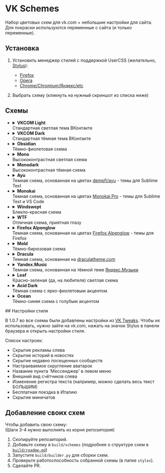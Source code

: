 # VK Schemes

Набор цветовых схем для vk.com + небольшие настройки для сайта.  
Для покраски используются переменные с сайта (и только переменные).

## Установка

1. Установить менеджер стилей с поддержкой UserCSS (желательно, [Stylus](https://github.com/openstyles/stylus/)):

    - [Firefox](https://addons.mozilla.org/firefox/addon/styl-us/)
    - [Opera](https://addons.opera.com/extensions/details/stylus/)
    - [Chrome/Chromium/Яндекс/etc](https://chrome.google.com/webstore/detail/stylus/clngdbkpkpeebahjckkjfobafhncgmne)

2. Выбрать схему (кликнуть на нужный скриншот из списка ниже)

## Схемы
<ul> 

<li>
<details>
    <summary><b>VKCOM Light</b><br>Стандартная светлая тема ВКонтакте</summary>


[![VKCOM Light](https://img.shields.io/static/v1?label=VKCOM%20Light&message=%D0%A3%D1%81%D1%82%D0%B0%D0%BD%D0%BE%D0%B2%D0%B8%D1%82%D1%8C&style=for-the-badge&labelColor=FFFFFF&color=2688EB)](https://github.com/evtn/vk-schemes/raw/lord/styles/vk-light-scheme.user.css)

Варианты:

<ul>

<li>
<details>
    <summary><b>VKCOM Light Alternate Buttons</b><br>Вариант VKCOM Light с инвертированными цветами кнопок (цвет текста и фона кнопки поменяны местами)</summary>


[![VKCOM Light Alternate Buttons](https://img.shields.io/static/v1?label=VKCOM%20Light%20Alternate%20Buttons&message=%D0%A3%D1%81%D1%82%D0%B0%D0%BD%D0%BE%D0%B2%D0%B8%D1%82%D1%8C&style=for-the-badge&labelColor=FFFFFF&color=2688EB)](https://github.com/evtn/vk-schemes/raw/lord/styles/vk-light-inverted-buttons-scheme.user.css)



</details>
</li>

</ul>


</details>
</li>



<li>
<details>
    <summary><b>VKCOM Dark</b><br>Стандартная тёмная тема ВКонтакте</summary>

![VKCOM Dark Screenshot](images/dark.png)
[![VKCOM Dark](https://img.shields.io/static/v1?label=VKCOM%20Dark&message=%D0%A3%D1%81%D1%82%D0%B0%D0%BD%D0%BE%D0%B2%D0%B8%D1%82%D1%8C&style=for-the-badge&labelColor=222222&color=71AAEB)](https://github.com/evtn/vk-schemes/raw/lord/styles/vk-dark-scheme.user.css)

Варианты:

<ul>

<li>
<details>
    <summary><b>VKCOM Dark Alternate Buttons</b><br>Вариант VKCOM Dark с инвертированными цветами кнопок (цвет текста и фона кнопки поменяны местами)</summary>


[![VKCOM Dark Alternate Buttons](https://img.shields.io/static/v1?label=VKCOM%20Dark%20Alternate%20Buttons&message=%D0%A3%D1%81%D1%82%D0%B0%D0%BD%D0%BE%D0%B2%D0%B8%D1%82%D1%8C&style=for-the-badge&labelColor=222222&color=71AAEB)](https://github.com/evtn/vk-schemes/raw/lord/styles/vk-dark-inverted-buttons-scheme.user.css)



</details>
</li>

</ul>


</details>
</li>



<li>
<details>
    <summary><b>Obsidian</b><br>Тёмно-фиолетовая схема</summary>


[![Obsidian](https://img.shields.io/static/v1?label=Obsidian&message=%D0%A3%D1%81%D1%82%D0%B0%D0%BD%D0%BE%D0%B2%D0%B8%D1%82%D1%8C&style=for-the-badge&labelColor=08060E&color=C99FF9)](https://github.com/evtn/vk-schemes/raw/lord/styles/vk-obsidian-scheme.user.css)

Варианты:

<ul>

<li>
<details>
    <summary><b>Obsidian Alternate Buttons</b><br>Вариант Obsidian с инвертированными цветами кнопок (цвет текста и фона кнопки поменяны местами)</summary>


[![Obsidian Alternate Buttons](https://img.shields.io/static/v1?label=Obsidian%20Alternate%20Buttons&message=%D0%A3%D1%81%D1%82%D0%B0%D0%BD%D0%BE%D0%B2%D0%B8%D1%82%D1%8C&style=for-the-badge&labelColor=08060E&color=C99FF9)](https://github.com/evtn/vk-schemes/raw/lord/styles/vk-obsidian-inverted-buttons-scheme.user.css)



</details>
</li>

</ul>


</details>
</li>



<li>
<details>
    <summary><b>Mono</b><br>Высококонтрастная светлая схема</summary>

![Mono Screenshot](images/mono.png)
[![Mono](https://img.shields.io/static/v1?label=Mono&message=%D0%A3%D1%81%D1%82%D0%B0%D0%BD%D0%BE%D0%B2%D0%B8%D1%82%D1%8C&style=for-the-badge&labelColor=FFFFFF&color=0000FF)](https://github.com/evtn/vk-schemes/raw/lord/styles/vk-mono-scheme.user.css)

Варианты:

<ul>

<li>
<details>
    <summary><b>Mono Alternate Buttons</b><br>Вариант Mono с инвертированными цветами кнопок (цвет текста и фона кнопки поменяны местами)</summary>


[![Mono Alternate Buttons](https://img.shields.io/static/v1?label=Mono%20Alternate%20Buttons&message=%D0%A3%D1%81%D1%82%D0%B0%D0%BD%D0%BE%D0%B2%D0%B8%D1%82%D1%8C&style=for-the-badge&labelColor=FFFFFF&color=0000FF)](https://github.com/evtn/vk-schemes/raw/lord/styles/vk-mono-inverted-buttons-scheme.user.css)



</details>
</li>

</ul>


</details>
</li>



<li>
<details>
    <summary><b>Monodark</b><br>Высококонтрастная тёмная схема</summary>

![Monodark Screenshot](images/monodark.png)
[![Monodark](https://img.shields.io/static/v1?label=Monodark&message=%D0%A3%D1%81%D1%82%D0%B0%D0%BD%D0%BE%D0%B2%D0%B8%D1%82%D1%8C&style=for-the-badge&labelColor=000000&color=4444FF)](https://github.com/evtn/vk-schemes/raw/lord/styles/vk-monodark-scheme.user.css)

Варианты:

<ul>

<li>
<details>
    <summary><b>Monodark Alternate Buttons</b><br>Вариант Monodark с инвертированными цветами кнопок (цвет текста и фона кнопки поменяны местами)</summary>


[![Monodark Alternate Buttons](https://img.shields.io/static/v1?label=Monodark%20Alternate%20Buttons&message=%D0%A3%D1%81%D1%82%D0%B0%D0%BD%D0%BE%D0%B2%D0%B8%D1%82%D1%8C&style=for-the-badge&labelColor=000000&color=4444FF)](https://github.com/evtn/vk-schemes/raw/lord/styles/vk-monodark-inverted-buttons-scheme.user.css)



</details>
</li>

</ul>


</details>
</li>



<li>
<details>
    <summary><b>Ayu</b><br>Темная схема, основанная на цветах <a href="https://github.com/dempfi/ayu">dempfi/ayu</a> - темы для Sublime Text</summary>

![Ayu Screenshot](images/ayu.png)
[![Ayu](https://img.shields.io/static/v1?label=Ayu&message=%D0%A3%D1%81%D1%82%D0%B0%D0%BD%D0%BE%D0%B2%D0%B8%D1%82%D1%8C&style=for-the-badge&labelColor=0A0E14&color=E6B450)](https://github.com/evtn/vk-schemes/raw/lord/styles/vk-ayu-scheme.user.css)

Варианты:

<ul>

<li>
<details>
    <summary><b>Ayu Alt</b><br>Контрастный вариант Ayu</summary>

![Ayu Alt Screenshot](images/ayu-alt.png)
[![Ayu Alt](https://img.shields.io/static/v1?label=Ayu%20Alt&message=%D0%A3%D1%81%D1%82%D0%B0%D0%BD%D0%BE%D0%B2%D0%B8%D1%82%D1%8C&style=for-the-badge&labelColor=0A0E14&color=39BAE6)](https://github.com/evtn/vk-schemes/raw/lord/styles/vk-ayu-alt-scheme.user.css)

Варианты:

<ul>

<li>
<details>
    <summary><b>Ayu Alt Alternate Buttons</b><br>Вариант Ayu Alt с инвертированными цветами кнопок (цвет текста и фона кнопки поменяны местами)</summary>


[![Ayu Alt Alternate Buttons](https://img.shields.io/static/v1?label=Ayu%20Alt%20Alternate%20Buttons&message=%D0%A3%D1%81%D1%82%D0%B0%D0%BD%D0%BE%D0%B2%D0%B8%D1%82%D1%8C&style=for-the-badge&labelColor=0A0E14&color=39BAE6)](https://github.com/evtn/vk-schemes/raw/lord/styles/vk-ayu-alt-inverted-buttons-scheme.user.css)



</details>
</li>

</ul>


</details>
</li>



<li>
<details>
    <summary><b>Ayu Alternate Buttons</b><br>Вариант Ayu с инвертированными цветами кнопок (цвет текста и фона кнопки поменяны местами)</summary>


[![Ayu Alternate Buttons](https://img.shields.io/static/v1?label=Ayu%20Alternate%20Buttons&message=%D0%A3%D1%81%D1%82%D0%B0%D0%BD%D0%BE%D0%B2%D0%B8%D1%82%D1%8C&style=for-the-badge&labelColor=0A0E14&color=E6B450)](https://github.com/evtn/vk-schemes/raw/lord/styles/vk-ayu-inverted-buttons-scheme.user.css)



</details>
</li>

</ul>


</details>
</li>



<li>
<details>
    <summary><b>Monokai</b><br>Темная схема, основанная на цветах <a href="https://monokai.pro/">Monokai Pro</a> - темы для Sublime Text и VS Code</summary>


[![Monokai](https://img.shields.io/static/v1?label=Monokai&message=%D0%A3%D1%81%D1%82%D0%B0%D0%BD%D0%BE%D0%B2%D0%B8%D1%82%D1%8C&style=for-the-badge&labelColor=2C292D&color=FFD866)](https://github.com/evtn/vk-schemes/raw/lord/styles/vk-monokai-scheme.user.css)

Варианты:

<ul>

<li>
<details>
    <summary><b>Monokai Red</b><br>Вариант Monokai с красным акцентом</summary>


[![Monokai Red](https://img.shields.io/static/v1?label=Monokai%20Red&message=%D0%A3%D1%81%D1%82%D0%B0%D0%BD%D0%BE%D0%B2%D0%B8%D1%82%D1%8C&style=for-the-badge&labelColor=2C292D&color=FF617B)](https://github.com/evtn/vk-schemes/raw/lord/styles/vk-monokai-red-scheme.user.css)

Варианты:

<ul>

<li>
<details>
    <summary><b>Monokai Red Alternate Buttons</b><br>Вариант Monokai Red с инвертированными цветами кнопок (цвет текста и фона кнопки поменяны местами)</summary>


[![Monokai Red Alternate Buttons](https://img.shields.io/static/v1?label=Monokai%20Red%20Alternate%20Buttons&message=%D0%A3%D1%81%D1%82%D0%B0%D0%BD%D0%BE%D0%B2%D0%B8%D1%82%D1%8C&style=for-the-badge&labelColor=2C292D&color=FF617B)](https://github.com/evtn/vk-schemes/raw/lord/styles/vk-monokai-red-inverted-buttons-scheme.user.css)



</details>
</li>

</ul>


</details>
</li>



<li>
<details>
    <summary><b>Monokai Blue</b><br>Вариант Monokai с синим акцентом</summary>


[![Monokai Blue](https://img.shields.io/static/v1?label=Monokai%20Blue&message=%D0%A3%D1%81%D1%82%D0%B0%D0%BD%D0%BE%D0%B2%D0%B8%D1%82%D1%8C&style=for-the-badge&labelColor=2C292D&color=73B8FF)](https://github.com/evtn/vk-schemes/raw/lord/styles/vk-monokai-blue-scheme.user.css)

Варианты:

<ul>

<li>
<details>
    <summary><b>Monokai Blue Alternate Buttons</b><br>Вариант Monokai Blue с инвертированными цветами кнопок (цвет текста и фона кнопки поменяны местами)</summary>


[![Monokai Blue Alternate Buttons](https://img.shields.io/static/v1?label=Monokai%20Blue%20Alternate%20Buttons&message=%D0%A3%D1%81%D1%82%D0%B0%D0%BD%D0%BE%D0%B2%D0%B8%D1%82%D1%8C&style=for-the-badge&labelColor=2C292D&color=73B8FF)](https://github.com/evtn/vk-schemes/raw/lord/styles/vk-monokai-blue-inverted-buttons-scheme.user.css)



</details>
</li>

</ul>


</details>
</li>



<li>
<details>
    <summary><b>Monokai Alternate Buttons</b><br>Вариант Monokai с инвертированными цветами кнопок (цвет текста и фона кнопки поменяны местами)</summary>


[![Monokai Alternate Buttons](https://img.shields.io/static/v1?label=Monokai%20Alternate%20Buttons&message=%D0%A3%D1%81%D1%82%D0%B0%D0%BD%D0%BE%D0%B2%D0%B8%D1%82%D1%8C&style=for-the-badge&labelColor=2C292D&color=FFD866)](https://github.com/evtn/vk-schemes/raw/lord/styles/vk-monokai-inverted-buttons-scheme.user.css)



</details>
</li>

</ul>


</details>
</li>



<li>
<details>
    <summary><b>Windswept</b><br>Блекло-красная схема</summary>

![Windswept Screenshot](images/windswept.png)
[![Windswept](https://img.shields.io/static/v1?label=Windswept&message=%D0%A3%D1%81%D1%82%D0%B0%D0%BD%D0%BE%D0%B2%D0%B8%D1%82%D1%8C&style=for-the-badge&labelColor=7D5754&color=72231D)](https://github.com/evtn/vk-schemes/raw/lord/styles/vk-windswept-scheme.user.css)

Варианты:

<ul>

<li>
<details>
    <summary><b>Windswept Alternate Buttons</b><br>Вариант Windswept с инвертированными цветами кнопок (цвет текста и фона кнопки поменяны местами)</summary>


[![Windswept Alternate Buttons](https://img.shields.io/static/v1?label=Windswept%20Alternate%20Buttons&message=%D0%A3%D1%81%D1%82%D0%B0%D0%BD%D0%BE%D0%B2%D0%B8%D1%82%D1%8C&style=for-the-badge&labelColor=7D5754&color=72231D)](https://github.com/evtn/vk-schemes/raw/lord/styles/vk-windswept-inverted-buttons-scheme.user.css)



</details>
</li>

</ul>


</details>
</li>



<li>
<details>
    <summary><b>WTF</b><br>Отличная схема, приятная глазу</summary>

![WTF Screenshot](images/wtf.png)
[![WTF](https://img.shields.io/static/v1?label=WTF&message=%D0%A3%D1%81%D1%82%D0%B0%D0%BD%D0%BE%D0%B2%D0%B8%D1%82%D1%8C&style=for-the-badge&labelColor=090&color=F00)](https://github.com/evtn/vk-schemes/raw/lord/styles/vk-wtf-scheme.user.css)

Варианты:

<ul>

<li>
<details>
    <summary><b>WTF Alternate Buttons</b><br>Вариант WTF с инвертированными цветами кнопок (цвет текста и фона кнопки поменяны местами)</summary>


[![WTF Alternate Buttons](https://img.shields.io/static/v1?label=WTF%20Alternate%20Buttons&message=%D0%A3%D1%81%D1%82%D0%B0%D0%BD%D0%BE%D0%B2%D0%B8%D1%82%D1%8C&style=for-the-badge&labelColor=090&color=F00)](https://github.com/evtn/vk-schemes/raw/lord/styles/vk-wtf-inverted-buttons-scheme.user.css)



</details>
</li>

</ul>


</details>
</li>



<li>
<details>
    <summary><b>Firefox Alpenglow</b><br>Темная схема, основанная на цветах <a href="https://addons.mozilla.org/en-US/firefox/addon/firefox-alpenglow/">Firefox Alpenglow</a> - темы для Firefox</summary>

![Firefox Alpenglow Screenshot](images/alpenglow.png)
[![Firefox Alpenglow](https://img.shields.io/static/v1?label=Firefox%20Alpenglow&message=%D0%A3%D1%81%D1%82%D0%B0%D0%BD%D0%BE%D0%B2%D0%B8%D1%82%D1%8C&style=for-the-badge&labelColor=281D4E&color=C68AFF)](https://github.com/evtn/vk-schemes/raw/lord/styles/vk-alpenglow-scheme.user.css)

Варианты:

<ul>

<li>
<details>
    <summary><b>Firefox Alpenglow Borderless</b><br>Вариант Alpenglow без яркой обводки</summary>

![Firefox Alpenglow Borderless Screenshot](images/alpenglow-borderless.png)
[![Firefox Alpenglow Borderless](https://img.shields.io/static/v1?label=Firefox%20Alpenglow%20Borderless&message=%D0%A3%D1%81%D1%82%D0%B0%D0%BD%D0%BE%D0%B2%D0%B8%D1%82%D1%8C&style=for-the-badge&labelColor=281D4E&color=C68AFF)](https://github.com/evtn/vk-schemes/raw/lord/styles/vk-alpenglow-borderless-scheme.user.css)

Варианты:

<ul>

<li>
<details>
    <summary><b>Firefox Alpenglow Borderless Alternate Buttons</b><br>Вариант Firefox Alpenglow Borderless с инвертированными цветами кнопок (цвет текста и фона кнопки поменяны местами)</summary>


[![Firefox Alpenglow Borderless Alternate Buttons](https://img.shields.io/static/v1?label=Firefox%20Alpenglow%20Borderless%20Alternate%20Buttons&message=%D0%A3%D1%81%D1%82%D0%B0%D0%BD%D0%BE%D0%B2%D0%B8%D1%82%D1%8C&style=for-the-badge&labelColor=281D4E&color=C68AFF)](https://github.com/evtn/vk-schemes/raw/lord/styles/vk-alpenglow-borderless-inverted-buttons-scheme.user.css)



</details>
</li>

</ul>


</details>
</li>



<li>
<details>
    <summary><b>Firefox Alpenglow Alternate Buttons</b><br>Вариант Firefox Alpenglow с инвертированными цветами кнопок (цвет текста и фона кнопки поменяны местами)</summary>


[![Firefox Alpenglow Alternate Buttons](https://img.shields.io/static/v1?label=Firefox%20Alpenglow%20Alternate%20Buttons&message=%D0%A3%D1%81%D1%82%D0%B0%D0%BD%D0%BE%D0%B2%D0%B8%D1%82%D1%8C&style=for-the-badge&labelColor=281D4E&color=C68AFF)](https://github.com/evtn/vk-schemes/raw/lord/styles/vk-alpenglow-inverted-buttons-scheme.user.css)



</details>
</li>

</ul>


</details>
</li>



<li>
<details>
    <summary><b>Mold</b><br>Тёмно-бирюзовая схема</summary>

![Mold Screenshot](images/mold.png)
[![Mold](https://img.shields.io/static/v1?label=Mold&message=%D0%A3%D1%81%D1%82%D0%B0%D0%BD%D0%BE%D0%B2%D0%B8%D1%82%D1%8C&style=for-the-badge&labelColor=0E282A&color=35B9A4)](https://github.com/evtn/vk-schemes/raw/lord/styles/vk-mold-scheme.user.css)

Варианты:

<ul>

<li>
<details>
    <summary><b>Mold Alt</b><br>Вариант Mold с бежевым акцентом</summary>


[![Mold Alt](https://img.shields.io/static/v1?label=Mold%20Alt&message=%D0%A3%D1%81%D1%82%D0%B0%D0%BD%D0%BE%D0%B2%D0%B8%D1%82%D1%8C&style=for-the-badge&labelColor=0E282A&color=E7B978)](https://github.com/evtn/vk-schemes/raw/lord/styles/vk-mold-alt-scheme.user.css)

Варианты:

<ul>

<li>
<details>
    <summary><b>Mold Alt Alternate Buttons</b><br>Вариант Mold Alt с инвертированными цветами кнопок (цвет текста и фона кнопки поменяны местами)</summary>


[![Mold Alt Alternate Buttons](https://img.shields.io/static/v1?label=Mold%20Alt%20Alternate%20Buttons&message=%D0%A3%D1%81%D1%82%D0%B0%D0%BD%D0%BE%D0%B2%D0%B8%D1%82%D1%8C&style=for-the-badge&labelColor=0E282A&color=E7B978)](https://github.com/evtn/vk-schemes/raw/lord/styles/vk-mold-alt-inverted-buttons-scheme.user.css)



</details>
</li>

</ul>


</details>
</li>



<li>
<details>
    <summary><b>Mold Alternate Buttons</b><br>Вариант Mold с инвертированными цветами кнопок (цвет текста и фона кнопки поменяны местами)</summary>


[![Mold Alternate Buttons](https://img.shields.io/static/v1?label=Mold%20Alternate%20Buttons&message=%D0%A3%D1%81%D1%82%D0%B0%D0%BD%D0%BE%D0%B2%D0%B8%D1%82%D1%8C&style=for-the-badge&labelColor=0E282A&color=35B9A4)](https://github.com/evtn/vk-schemes/raw/lord/styles/vk-mold-inverted-buttons-scheme.user.css)



</details>
</li>

</ul>


</details>
</li>



<li>
<details>
    <summary><b>Dracula</b><br>Темная схема, основанная на <a href="https://draculatheme.com">draculatheme.com</a></summary>

![Dracula Screenshot](images/dracula.png)
[![Dracula](https://img.shields.io/static/v1?label=Dracula&message=%D0%A3%D1%81%D1%82%D0%B0%D0%BD%D0%BE%D0%B2%D0%B8%D1%82%D1%8C&style=for-the-badge&labelColor=282A36&color=6272A4)](https://github.com/evtn/vk-schemes/raw/lord/styles/vk-dracula-scheme.user.css)

Варианты:

<ul>

<li>
<details>
    <summary><b>Dracula Contrast</b><br>Контрастный вариант Dracula</summary>

![Dracula Contrast Screenshot](images/dracula-contrast.png)
[![Dracula Contrast](https://img.shields.io/static/v1?label=Dracula%20Contrast&message=%D0%A3%D1%81%D1%82%D0%B0%D0%BD%D0%BE%D0%B2%D0%B8%D1%82%D1%8C&style=for-the-badge&labelColor=282A36&color=6272A4)](https://github.com/evtn/vk-schemes/raw/lord/styles/vk-dracula-contrast-scheme.user.css)

Варианты:

<ul>

<li>
<details>
    <summary><b>Dracula Contrast Alternate Buttons</b><br>Вариант Dracula Contrast с инвертированными цветами кнопок (цвет текста и фона кнопки поменяны местами)</summary>


[![Dracula Contrast Alternate Buttons](https://img.shields.io/static/v1?label=Dracula%20Contrast%20Alternate%20Buttons&message=%D0%A3%D1%81%D1%82%D0%B0%D0%BD%D0%BE%D0%B2%D0%B8%D1%82%D1%8C&style=for-the-badge&labelColor=282A36&color=6272A4)](https://github.com/evtn/vk-schemes/raw/lord/styles/vk-dracula-contrast-inverted-buttons-scheme.user.css)



</details>
</li>

</ul>


</details>
</li>



<li>
<details>
    <summary><b>Dracula Alternate Buttons</b><br>Вариант Dracula с инвертированными цветами кнопок (цвет текста и фона кнопки поменяны местами)</summary>


[![Dracula Alternate Buttons](https://img.shields.io/static/v1?label=Dracula%20Alternate%20Buttons&message=%D0%A3%D1%81%D1%82%D0%B0%D0%BD%D0%BE%D0%B2%D0%B8%D1%82%D1%8C&style=for-the-badge&labelColor=282A36&color=6272A4)](https://github.com/evtn/vk-schemes/raw/lord/styles/vk-dracula-inverted-buttons-scheme.user.css)



</details>
</li>

</ul>


</details>
</li>



<li>
<details>
    <summary><b>Yandex.Music</b><br>Темная схема, основанная на тёмной теме <a href="https://music.yandex.ru">Яндекс.Музыки</a></summary>

![Yandex.Music Screenshot](images/yamusic.png)
[![Yandex.Music](https://img.shields.io/static/v1?label=Yandex.Music&message=%D0%A3%D1%81%D1%82%D0%B0%D0%BD%D0%BE%D0%B2%D0%B8%D1%82%D1%8C&style=for-the-badge&labelColor=121212&color=FFDB4D)](https://github.com/evtn/vk-schemes/raw/lord/styles/vk-yamusic-scheme.user.css)

Варианты:

<ul>

<li>
<details>
    <summary><b>Yandex.Music Contrast</b><br>Контрастный вариант Yandex.Music</summary>

![Yandex.Music Contrast Screenshot](images/yamusic-contrast.png)
[![Yandex.Music Contrast](https://img.shields.io/static/v1?label=Yandex.Music%20Contrast&message=%D0%A3%D1%81%D1%82%D0%B0%D0%BD%D0%BE%D0%B2%D0%B8%D1%82%D1%8C&style=for-the-badge&labelColor=181818&color=FFDB4D)](https://github.com/evtn/vk-schemes/raw/lord/styles/vk-yamusic-contrast-scheme.user.css)

Варианты:

<ul>

<li>
<details>
    <summary><b>Yandex.Music Contrast Alternate Buttons</b><br>Вариант Yandex.Music Contrast с инвертированными цветами кнопок (цвет текста и фона кнопки поменяны местами)</summary>


[![Yandex.Music Contrast Alternate Buttons](https://img.shields.io/static/v1?label=Yandex.Music%20Contrast%20Alternate%20Buttons&message=%D0%A3%D1%81%D1%82%D0%B0%D0%BD%D0%BE%D0%B2%D0%B8%D1%82%D1%8C&style=for-the-badge&labelColor=181818&color=FFDB4D)](https://github.com/evtn/vk-schemes/raw/lord/styles/vk-yamusic-contrast-inverted-buttons-scheme.user.css)



</details>
</li>

</ul>


</details>
</li>



<li>
<details>
    <summary><b>Yandex.Music Alternate Buttons</b><br>Вариант Yandex.Music с инвертированными цветами кнопок (цвет текста и фона кнопки поменяны местами)</summary>


[![Yandex.Music Alternate Buttons](https://img.shields.io/static/v1?label=Yandex.Music%20Alternate%20Buttons&message=%D0%A3%D1%81%D1%82%D0%B0%D0%BD%D0%BE%D0%B2%D0%B8%D1%82%D1%8C&style=for-the-badge&labelColor=121212&color=FFDB4D)](https://github.com/evtn/vk-schemes/raw/lord/styles/vk-yamusic-inverted-buttons-scheme.user.css)



</details>
</li>

</ul>


</details>
</li>



<li>
<details>
    <summary><b>Leaf</b><br>Красно-зеленая (да, на любителя) светлая схема</summary>

![Leaf Screenshot](images/leaf.png)
[![Leaf](https://img.shields.io/static/v1?label=Leaf&message=%D0%A3%D1%81%D1%82%D0%B0%D0%BD%D0%BE%D0%B2%D0%B8%D1%82%D1%8C&style=for-the-badge&labelColor=E1F4E9&color=D43D68)](https://github.com/evtn/vk-schemes/raw/lord/styles/vk-leaf-scheme.user.css)

Варианты:

<ul>

<li>
<details>
    <summary><b>Leaf Alternate Buttons</b><br>Вариант Leaf с инвертированными цветами кнопок (цвет текста и фона кнопки поменяны местами)</summary>


[![Leaf Alternate Buttons](https://img.shields.io/static/v1?label=Leaf%20Alternate%20Buttons&message=%D0%A3%D1%81%D1%82%D0%B0%D0%BD%D0%BE%D0%B2%D0%B8%D1%82%D1%8C&style=for-the-badge&labelColor=E1F4E9&color=D43D68)](https://github.com/evtn/vk-schemes/raw/lord/styles/vk-leaf-inverted-buttons-scheme.user.css)



</details>
</li>

</ul>


</details>
</li>



<li>
<details>
    <summary><b>Acid Dark</b><br>Тёмная схема с ярко-фиолетовым акцентом</summary>

![Acid Dark Screenshot](images/acid-dark.png)
[![Acid Dark](https://img.shields.io/static/v1?label=Acid%20Dark&message=%D0%A3%D1%81%D1%82%D0%B0%D0%BD%D0%BE%D0%B2%D0%B8%D1%82%D1%8C&style=for-the-badge&labelColor=121212&color=8B33C7)](https://github.com/evtn/vk-schemes/raw/lord/styles/vk-acid-dark-scheme.user.css)

Варианты:

<ul>

<li>
<details>
    <summary><b>Acid Dark Alternate Buttons</b><br>Вариант Acid Dark с инвертированными цветами кнопок (цвет текста и фона кнопки поменяны местами)</summary>


[![Acid Dark Alternate Buttons](https://img.shields.io/static/v1?label=Acid%20Dark%20Alternate%20Buttons&message=%D0%A3%D1%81%D1%82%D0%B0%D0%BD%D0%BE%D0%B2%D0%B8%D1%82%D1%8C&style=for-the-badge&labelColor=121212&color=8B33C7)](https://github.com/evtn/vk-schemes/raw/lord/styles/vk-acid-dark-inverted-buttons-scheme.user.css)



</details>
</li>

</ul>


</details>
</li>



<li>
<details>
    <summary><b>Ocean</b><br>Тёмно-синяя схема с голубым акцентом</summary>

![Ocean Screenshot](images/ocean.png)
[![Ocean](https://img.shields.io/static/v1?label=Ocean&message=%D0%A3%D1%81%D1%82%D0%B0%D0%BD%D0%BE%D0%B2%D0%B8%D1%82%D1%8C&style=for-the-badge&labelColor=0D0F1B&color=80CBC4)](https://github.com/evtn/vk-schemes/raw/lord/styles/vk-ocean-scheme.user.css)

Варианты:

<ul>

<li>
<details>
    <summary><b>Ocean Alternate Buttons</b><br>Вариант Ocean с инвертированными цветами кнопок (цвет текста и фона кнопки поменяны местами)</summary>


[![Ocean Alternate Buttons](https://img.shields.io/static/v1?label=Ocean%20Alternate%20Buttons&message=%D0%A3%D1%81%D1%82%D0%B0%D0%BD%D0%BE%D0%B2%D0%B8%D1%82%D1%8C&style=for-the-badge&labelColor=0D0F1B&color=80CBC4)](https://github.com/evtn/vk-schemes/raw/lord/styles/vk-ocean-inverted-buttons-scheme.user.css)



</details>
</li>

</ul>


</details>
</li>

</ul>
## Настройки стиля

В 1.0.7 во все схемы были добавлены настройки из [VK Tweaks](https://github.com/evtn/vk-tweaks).
Чтобы их использовать, нужно зайти на vk.com, нажать на значок Stylus в панели браузера и открыть настройки стиля.

Список настроек:

-   Скрытие рекламы слева
-   Скрытие историй в новостях
-   Скрытие недавно посещенных сообществ
-   Настраиваемое скругление аватарок
-   Название пункта 'Мессенджер' в левом меню
-   Внешний вид счётчиков слева
-   Изменение регистра текста (например, можно сделать весь текст БОЛЬШИМ)
-   Бесплатная поездка в Италию
-   Скрытие миничатов

## Добавление своих схем

Чтобы добавить свою схему:  
(Шаги 3-4 нужно выполнять из корня репозитория)

1. Скопируйте репозиторий.
2. Добавьте схему в `build/schemes` (подробнее о структуре схем в [`build/readme.md`](build/readme.md))
3. Запустите `build/builder.py` для сборки схем.
4. Проверьте работоспособность собранной схемы (в папке `styles`).
5. Сделайте PR.
